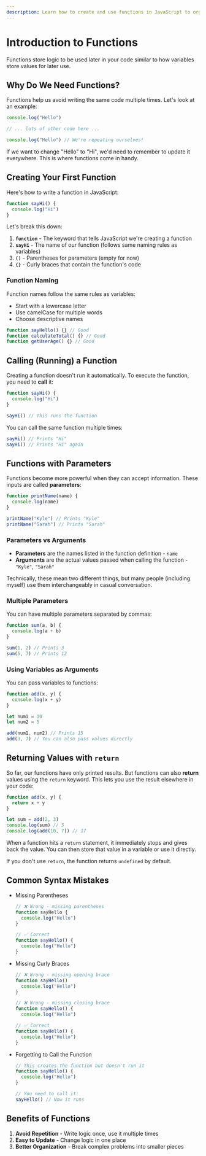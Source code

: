 ```yaml
---
description: Learn how to create and use functions in JavaScript to organize your code and avoid repetition.
---
```


# Introduction to Functions

Functions store logic to be used later in your code similar to how variables store values for later use.

## Why Do We Need Functions?

Functions help us avoid writing the same code multiple times. Let's look at an example:

```javascript
console.log("Hello")

// ... lots of other code here ...

console.log("Hello") // We're repeating ourselves!
```

If we want to change "Hello" to "Hi", we'd need to remember to update it everywhere. This is where functions come in handy.

## Creating Your First Function

Here's how to write a function in JavaScript:

```javascript
function sayHi() {
  console.log("Hi")
}
```

Let's break this down:

1. **`function`** - The keyword that tells JavaScript we're creating a function
2. **`sayHi`** - The name of our function (follows same naming rules as variables)
3. **`()`** - Parentheses for parameters (empty for now)
4. **`{}`** - Curly braces that contain the function's code

### Function Naming

Function names follow the same rules as variables:

- Start with a lowercase letter
- Use camelCase for multiple words
- Choose descriptive names

```javascript
function sayHello() {} // Good
function calculateTotal() {} // Good
function getUserAge() {} // Good
```

## Calling (Running) a Function

Creating a function doesn't run it automatically. To execute the function, you need to **call** it:

```javascript
function sayHi() {
  console.log("Hi")
}

sayHi() // This runs the function
```

You can call the same function multiple times:

```javascript
sayHi() // Prints "Hi"
sayHi() // Prints "Hi" again
```

## Functions with Parameters

Functions become more powerful when they can accept information. These inputs are called **parameters**:

```javascript
function printName(name) {
  console.log(name)
}

printName("Kyle") // Prints "Kyle"
printName("Sarah") // Prints "Sarah"
```

### Parameters vs Arguments

- **Parameters** are the names listed in the function definition - `name`
- **Arguments** are the actual values passed when calling the function - `"Kyle"`, `"Sarah"`

Technically, these mean two different things, but many people (including myself) use them interchangeably in casual conversation.

### Multiple Parameters

You can have multiple parameters separated by commas:

```javascript
function sum(a, b) {
  console.log(a + b)
}

sum(1, 2) // Prints 3
sum(5, 7) // Prints 12
```

### Using Variables as Arguments

You can pass variables to functions:

```javascript
function add(x, y) {
  console.log(x + y)
}

let num1 = 10
let num2 = 5

add(num1, num2) // Prints 15
add(3, 7) // You can also pass values directly
```

## Returning Values with `return`

So far, our functions have only printed results. But functions can also **return** values using the `return` keyword. This lets you use the result elsewhere in your code:

```javascript
function add(x, y) {
  return x + y
}

let sum = add(2, 3)
console.log(sum) // 5
console.log(add(10, 7)) // 17
```

When a function hits a `return` statement, it immediately stops and gives back the value. You can then store that value in a variable or use it directly.

If you don't use `return`, the function returns `undefined` by default.

## Common Syntax Mistakes

- Missing Parentheses

  ```javascript
  // ❌ Wrong - missing parentheses
  function sayHello {
    console.log("Hello")
  }

  // ✅ Correct
  function sayHello() {
    console.log("Hello")
  }
  ```

- Missing Curly Braces

  ```javascript
  // ❌ Wrong - missing opening brace
  function sayHello()
    console.log("Hello")
  }

  // ❌ Wrong - missing closing brace
  function sayHello() {
    console.log("Hello")

  // ✅ Correct
  function sayHello() {
    console.log("Hello")
  }
  ```

- Forgetting to Call the Function

  ```javascript
  // This creates the function but doesn't run it
  function sayHello() {
    console.log("Hello")
  }

  // You need to call it:
  sayHello() // Now it runs
  ```

## Benefits of Functions

1. **Avoid Repetition** - Write logic once, use it multiple times
2. **Easy to Update** - Change logic in one place
3. **Better Organization** - Break complex problems into smaller pieces
